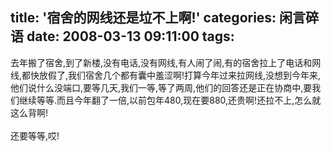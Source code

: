 title: '宿舍的网线还是垃不上啊!'
categories: 闲言碎语
date: 2008-03-13 09:11:00
tags:
---

去年搬了宿舍,到了新楼,没有电话,没有网线,有人闹了闹,有的宿舍拉上了电话和网线,都快放假了,我们宿舍几个都有囊中羞涩啊!打算今年过来拉网线,没想到今年来,他们说什么没端口,要等几天,我们一等,等了两周,他们的回答还是正在协商中,要我们继续等等.而且今年翻了一倍,以前包年480,现在要880,还贵啊!还拉不上,怎么就这么背啊!
</br>
</br>还要等等,哎!
